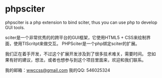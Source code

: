 # phpsciter
phpsciter is a php extension to bind sciter, thus you can use php to develop GUI tools.

sciter是一个非常优秀的的跨平台的GUI框架，它使用HTML5 + CSS来绘制界面，使用TIScritpt来做交互。
PHPSciter是一个php绑定sciter的扩展。

我们正在着手开发，不过这个扩展开发涉及到了很多技术难关，需要时间。
您如果有好的建议，想法，或者也想参与到这个项目里面来，欢迎和我们联系。

我的邮箱：wwccss@gmail.com
我的QQ: 546025324
